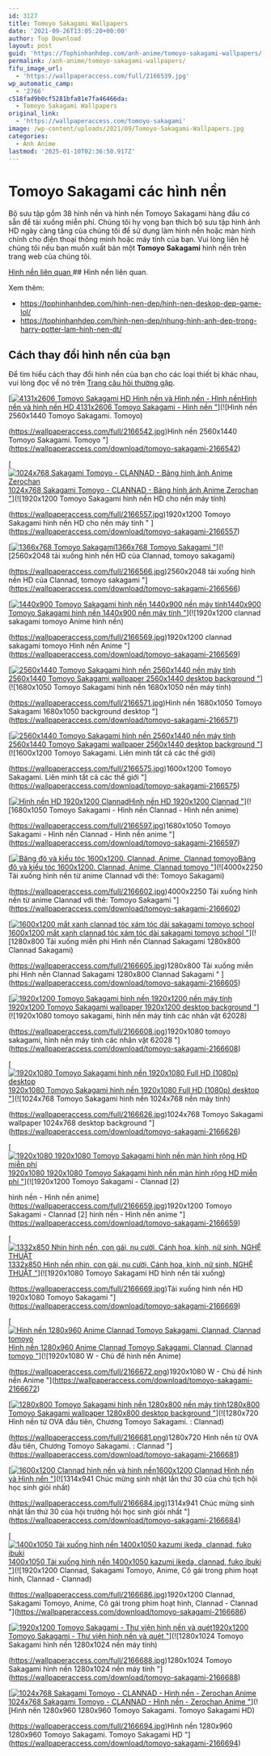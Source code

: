 ```yaml
---
id: 3127
title: Tomoyo Sakagami Wallpapers
date: '2021-09-26T13:05:20+00:00'
author: Top Download
layout: post
guid: 'https://Tophinhanhdep.com/anh-anime/tomoyo-sakagami-wallpapers/'
permalink: /anh-anime/tomoyo-sakagami-wallpapers/
fifu_image_url:
  - 'https://wallpaperaccess.com/full/2166539.jpg'
wp_automatic_camp:
  - '2766'
c518fad9b0cf5281bfa81e7fa46466da:
  - Tomoyo Sakagami Wallpapers
original_link:
  - 'https://wallpaperaccess.com/tomoyo-sakagami'
image: /wp-content/uploads/2021/09/Tomoyo-Sakagami-Wallpapers.jpg
categories:
  - Ảnh Anime
lastmod: '2025-01-10T02:36:50.917Z'
---
```

# Tomoyo Sakagami các hình nền

Bộ sưu tập gồm 38 hình nền và hình nền Tomoyo Sakagami hàng đầu có sẵn để tải xuống miễn phí. Chúng tôi hy vọng bạn thích bộ sưu tập hình ảnh HD ngày càng tăng của chúng tôi để sử dụng làm hình nền hoặc màn hình chính cho điện thoại thông minh hoặc máy tính của bạn. Vui lòng liên hệ chúng tôi nếu bạn muốn xuất bản một **Tomoyo Sakagami** hình nền trên trang web của chúng tôi.

[Hình nền liên quan ](#related) ## Hình nền liên quan.

   
 Xem thêm:

   
- <https://tophinhanhdep.com/hinh-nen-dep/hinh-nen-deskop-dep-game-lol/>
- <https://tophinhanhdep.com/hinh-nen-dep/nhung-hinh-anh-dep-trong-harry-potter-lam-hinh-nen-dt/>

## Cách thay đổi hình nền của bạn

Để tìm hiểu cách thay đổi hình nền của bạn cho các loại thiết bị khác nhau, vui lòng đọc về nó trên [Trang câu hỏi thường gặp](https://tophinhanhdep.com/faq/).

  
[[![4131x2606 Tomoyo Sakagami HD Hình nền và Hình nền - Hình nền](https://wallpaperaccess.com/full/2166539.jpg)Hình nền và hình nền HD 4131x2606 Tomoyo Sakagami - Hình nền "](https://wallpaperaccess.com/download/tomoyo-sakagami-2166539)](![Hình nền 2560x1440 Tomoyo Sakagami.  Tomoyo)

(https://wallpaperaccess.com/full/2166542.jpg)Hình nền 2560x1440 Tomoyo Sakagami. Tomoyo "](https://wallpaperaccess.com/download/tomoyo-sakagami-2166542)

[[![1024x768 Sakagami Tomoyo - CLANNAD - Bảng hình ảnh Anime Zerochan](https://wallpaperaccess.com/full/2166551.jpg)1024x768 Sakagami Tomoyo - CLANNAD - Bảng hình ảnh Anime Zerochan "](https://wallpaperaccess.com/download/tomoyo-sakagami-2166551)](![1920x1200 Tomoyo Sakagami hình nền HD cho nền máy tính)

(https://wallpaperaccess.com/full/2166557.jpg)1920x1200 Tomoyo Sakagami hình nền HD cho nền máy tính " ](https://wallpaperaccess.com/download/tomoyo-sakagami-2166557)

[[![1366x768 Tomoyo Sakagami](https://wallpaperaccess.com/full/2166565.jpg)1366x768 Tomoyo Sakagami "](https://wallpaperaccess.com/download/tomoyo-sakagami-2166565)](![2560x2048 tải xuống hình nền HD của Clannad, tomoyo sakagami)

(https://wallpaperaccess.com/full/2166566.jpg)2560x2048 tải xuống hình nền HD của Clannad, tomoyo sakagami "](https://wallpaperaccess.com/download/tomoyo-sakagami-2166566)

[[![1440x900 Tomoyo Sakagami hình nền 1440x900 nền máy tính](https://wallpaperaccess.com/full/2166567.jpg)1440x900 Tomoyo Sakagami hình nền 1440x900 nền máy tính "](https://wallpaperaccess.com/download/tomoyo-sakagami-2166567)](![1920x1200 clannad sakagami tomoyo Anime hình nền)

(https://wallpaperaccess.com/full/2166569.jpg)1920x1200 clannad sakagami tomoyo Hình nền Anime "](https://wallpaperaccess.com/download/tomoyo-sakagami-2166569)

[[![2560x1440 Tomoyo Sakagami hình nền 2560x1440 nền máy tính](https://wallpaperaccess.com/full/2166570.jpg)2560x1440 Tomoyo Sakagami wallpaper 2560x1440 desktop background "](https://wallpaperaccess.com/download/tomoyo-sakagami-2166570)](![1680x1050 Tomoyo Sakagami hình nền 1680x1050 nền máy tính)

(https://wallpaperaccess.com/full/2166571.jpg)Hình nền 1680x1050 Tomoyo Sakagami 1680x1050 background desktop "](https://wallpaperaccess.com/download/tomoyo-sakagami-2166571)

[[![2560x1440 Tomoyo Sakagami hình nền 2560x1440 nền máy tính](https://wallpaperaccess.com/full/2166572.jpg)2560x1440 Tomoyo Sakagami wallpaper 2560x1440 desktop background "](https://wallpaperaccess.com/download/tomoyo-sakagami-2166572)](![1600x1200 Tomoyo Sakagami.  Liên minh tất cả các thế giới)

(https://wallpaperaccess.com/full/2166575.jpg)1600x1200 Tomoyo Sakagami. Liên minh tất cả các thế giới "](https://wallpaperaccess.com/download/tomoyo-sakagami-2166575)

[[![Hình nền HD 1920x1200 Clannad](https://wallpaperaccess.com/full/2166576.jpg)Hình nền HD 1920x1200 Clannad "](https://wallpaperaccess.com/download/tomoyo-sakagami-2166576)](![1680x1050 Tomoyo Sakagami - Hình nền Clannad - Hình nền anime)

(https://wallpaperaccess.com/full/2166597.jpg)1680x1050 Tomoyo Sakagami - Hình nền Clannad - Hình nền anime "](https://wallpaperaccess.com/download/tomoyo-sakagami-2166597)

[[![Băng đô và kiểu tóc 1600x1200.  Clannad, Anime, Clannad tomoyo](https://wallpaperaccess.com/full/2166600.jpg)Băng đô và kiểu tóc 1600x1200. Clannad, Anime, Clannad tomoyo "](https://wallpaperaccess.com/download/tomoyo-sakagami-2166600)](![4000x2250 Tải xuống hình nền từ anime Clannad với thẻ: Tomoyo Sakagami)

(https://wallpaperaccess.com/full/2166602.jpg)4000x2250 Tải xuống hình nền từ anime Clannad với thẻ: Tomoyo Sakagami "](https://wallpaperaccess.com/download/tomoyo-sakagami-2166602)

 [[![1600x1200 mắt xanh clannad tóc xám tóc dài sakagami tomoyo school](https://wallpaperaccess.com/full/2166604.jpg)1600x1200 mắt xanh clannad tóc xám tóc dài sakagami tomoyo school "](https://wallpaperaccess.com/download/tomoyo-sakagami-2166604)](![1280x800 Tải xuống miễn phí Hình nền Clannad Sakagami 1280x800 Clannad Sakagami)

(https://wallpaperaccess.com/full/2166605.jpg)1280x800 Tải xuống miễn phí Hình nền Clannad Sakagami 1280x800 Clannad Sakagami " ](https://wallpaperaccess.com/download/tomoyo-sakagami-2166605)

[[![1920x1200 Tomoyo Sakagami hình nền 1920x1200 nền máy tính](https://wallpaperaccess.com/full/2166606.jpg)1920x1200 Tomoyo Sakagami wallpaper 1920x1200 desktop background "](https://wallpaperaccess.com/download/tomoyo-sakagami-2166606)](![1920x1080 tomoyo sakagami, hình nền máy tính các nhân vật 62028)

(https://wallpaperaccess.com/full/2166608.jpg)1920x1080 tomoyo sakagami, hình nền máy tính các nhân vật 62028 "](https://wallpaperaccess.com/download/tomoyo-sakagami-2166608)

[[![1920x1080 Tomoyo Sakagami hình nền 1920x1080 Full HD (1080p) desktop](https://wallpaperaccess.com/full/2166615.jpg)1920x1080 Tomoyo Sakagami hình nền 1920x1080 Full HD (1080p) desktop "](https://wallpaperaccess.com/download/tomoyo-sakagami-2166615)](![1024x768 Tomoyo Sakagami hình nền 1024x768 nền máy tính)

(https://wallpaperaccess.com/full/2166626.jpg)1024x768 Tomoyo Sakagami wallpaper 1024x768 desktop background "](https://wallpaperaccess.com/download/tomoyo-sakagami-2166626)

[[![1920x1080 1920x1080 Tomoyo Sakagami hình nền màn hình rộng HD miễn phí](https://wallpaperaccess.com/full/2166655.png)1920x1080 1920x1080 Tomoyo Sakagami hình nền màn hình rộng HD miễn phí "](https://wallpaperaccess.com/download/tomoyo-sakagami-2166655)](![1920x1200 Tomoyo Sakagami - Clannad [2)

 hình nền - Hình nền anime](https://wallpaperaccess.com/full/2166659.jpg)1920x1200 Tomoyo Sakagami - Clannad \[2\] hình nền - Hình nền anime "](https://wallpaperaccess.com/download/tomoyo-sakagami-2166659)

[[![1332x850 Nhìn hình nền, con gái, nụ cười, Cánh hoa, kính, nữ sinh, NGHỆ THUẬT](https://wallpaperaccess.com/full/2166660.jpg) 1332x850 Hình nền nhìn, con gái, nụ cười, Cánh hoa, kính, nữ sinh, NGHỆ THUẬT "](https://wallpaperaccess.com/download/tomoyo-sakagami-2166660)](![1920x1080 Tomoyo Sakagami HD hình nền tải xuống)

(https://wallpaperaccess.com/full/2166669.jpg)Tải xuống hình nền HD 1920x1080 Tomoyo Sakagami "](https://wallpaperaccess.com/download/tomoyo-sakagami-2166669)

[[![Hình nền 1280x960 Anime Clannad Tomoyo Sakagami.  Clannad, Clannad tomoyo](https://wallpaperaccess.com/full/2166671.jpg)Hình nền 1280x960 Anime Clannad Tomoyo Sakagami. Clannad, Clannad tomoyo "](https://wallpaperaccess.com/download/tomoyo-sakagami-2166671)](![1920x1080 W - Chủ đề hình nền Anime)

(https://wallpaperaccess.com/full/2166672.png)1920x1080 W - Chủ đề hình nền Anime "](https://wallpaperaccess.com/download/tomoyo-sakagami-2166672)

[[![1280x800 Tomoyo Sakagami hình nền 1280x800 nền máy tính](https://wallpaperaccess.com/full/2166678.jpg)1280x800 Tomoyo Sakagami wallpaper 1280x800 desktop background "](https://wallpaperaccess.com/download/tomoyo-sakagami-2166678)](![1280x720 Hình nền từ OVA đầu tiên, Chương Tomoyo Sakagami.  : Clannad)

(https://wallpaperaccess.com/full/2166681.png)1280x720 Hình nền từ OVA đầu tiên, Chương Tomoyo Sakagami. : Clannad "](https://wallpaperaccess.com/download/tomoyo-sakagami-2166681)

[[![1600x1200 Clannad hình nền và hình nền](https://wallpaperaccess.com/full/2166683.png)1600x1200 Clannad Hình nền và Hình nền "](https://wallpaperaccess.com/download/tomoyo-sakagami-2166683)](![1314x941 Chúc mừng sinh nhật lần thứ 30 của chủ tịch hội học sinh giỏi nhất)

(https://wallpaperaccess.com/full/2166684.jpg)1314x941 Chúc mừng sinh nhật lần thứ 30 của hội trưởng hội học sinh giỏi nhất "](https://wallpaperaccess.com/download/tomoyo-sakagami-2166684)

[[![1400x1050 Tải xuống hình nền 1400x1050 kazumi ikeda, clannad, fuko ibuki](https://wallpaperaccess.com/full/2166685.jpg)1400x1050 Tải xuống hình nền 1400x1050 kazumi ikeda, clannad, fuko ibuki "](https://wallpaperaccess.com/download/tomoyo-sakagami-2166685)](![1920x1200 Clannad, Sakagami Tomoyo, Anime, Cô gái trong phim hoạt hình, Clannad - Clannad)

(https://wallpaperaccess.com/full/2166686.jpg)1920x1200 Clannad, Sakagami Tomoyo, Anime, Cô gái trong phim hoạt hình, Clannad - Clannad "](https://wallpaperaccess.com/download/tomoyo-sakagami-2166686)

[[![1920x1200 Tomoyo Sakagami - Thư viện hình nền và quét](https://wallpaperaccess.com/full/2166687.jpg)1920x1200 Tomoyo Sakagami - Thư viện hình nền và quét "](https://wallpaperaccess.com/download/tomoyo-sakagami-2166687)](![1280x1024 Tomoyo Sakagami hình nền 1280x1024 nền máy tính)

(https://wallpaperaccess.com/full/2166688.jpg)1280x1024 Tomoyo Sakagami hình nền 1280x1024 nền máy tính "](https://wallpaperaccess.com/download/tomoyo-sakagami-2166688)

[[![1024x768 Sakagami Tomoyo - CLANNAD - Hình nền - Zerochan Anime](https://wallpaperaccess.com/full/2166689.jpg)1024x768 Sakagami Tomoyo - CLANNAD - Hình nền - Zerochan Anime "](https://wallpaperaccess.com/download/tomoyo-sakagami-2166689)](![Hình nền 1280x960 1280x960 Tomoyo Sakagami.  Tomoyo Sakagami HD)

(https://wallpaperaccess.com/full/2166694.jpg)Hình nền 1280x960 1280x960 Tomoyo Sakagami. Tomoyo Sakagami HD "](https://wallpaperaccess.com/download/tomoyo-sakagami-2166694)
